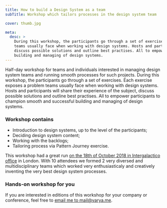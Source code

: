 ```yaml
---
title: How to build a Design System as a team
subTitle: Workshop which tailors processes in the design system team

cover: thumb.jpg

meta:
  desc: >
    During this workshop, the participants go through a set of exercises. Each exercise exposes a problem
    teams usually face when working with design systems. Hosts and participants will share their experience of the subject,
    discuss possible solutions and outline best practises. All to empower participants to champion smooth and successful
    building and managing of design systems.
---
```


Half-day workshop for teams and individuals interested in managing design system teams and running smooth processes for
such projects. During this workshop, the participants go through a set of exercises. Each exercise exposes a problem
teams usually face when working with design systems. Hosts and participants will share their experience of the subject,
discuss possible solutions and outline best practises. All to empower participants to champion smooth and successful
building and managing of design systems.

### Workshop contains

- Introduction to design systems, up to the level of the participants;
- Deciding design system content;
- Working with the backlogs;
- Tailoring process via Pattern Journey exercise.

This workshop had a great run [on the 18th of October 2018 in Intergalactico
office](https://www.intergalactico.io/workshops/building-design-systems-london) in
London. With 10 attendees we formed 2 very diversed and multidisciplinary teams which worked very enthusiasticaly and
creatively inventing the very best design system processes.

### Hands-on workshop for you

If you are interested in editions of this workshop for your company or conference, feel free to
[email me to mail@varya.me](mailto:mail@varya.me).
